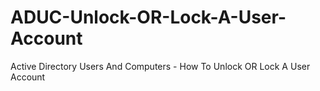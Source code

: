 # ADUC-Unlock-OR-Lock-A-User-Account
Active Directory Users And Computers - How To Unlock OR Lock A User Account

